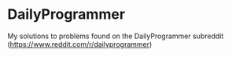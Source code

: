 # DailyProgrammer
My solutions to problems found on the DailyProgrammer subreddit (https://www.reddit.com/r/dailyprogrammer)
